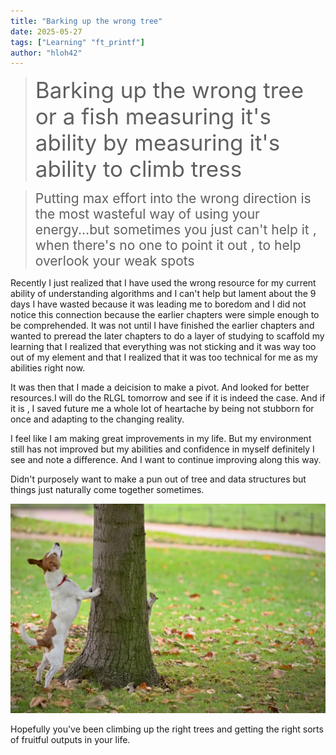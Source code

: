 ```yaml
---
title: "Barking up the wrong tree"
date: 2025-05-27
tags: ["Learning" "ft_printf"]
author: "hloh42"
---
```



> <span style="font-size:2.5em;">Barking up the wrong tree or a fish measuring it's ability by measuring it's ability to climb tress</span>

><span style="font-size:1.5em;">Putting max effort into the wrong direction is the most wasteful way of using your energy...but sometimes you just can't help it , when there's no one to point it out , to help overlook your weak spots</span>

Recently I just realized that I have used the wrong resource for my current ability of understanding algorithms and I can't help but lament about the 9 days I have wasted because it was leading me to boredom and I did not notice this connection because the earlier chapters were simple enough to be comprehended. It was not until I have finished the earlier chapters and wanted to preread the later chapters to do a layer of studying to scaffold my learning that I realized that everything was not sticking and it was way too out of my element and that I realized that it was too technical for me as my abilities right now.

It was then that I made a deicision to make a pivot. And looked for better resources.I will do the RLGL tomorrow and see if it is indeed the case. And if it is , I saved future me a whole lot of heartache by being not stubborn for once and adapting to the changing reality.

I feel like I am making great improvements in my life. But my environment still has not improved but my abilities and confidence in myself definitely I see and note a difference. And I want to continue improving along this way.

Didn't purposely want to make a pun out of tree and data structures but things just naturally come together sometimes.

![Wrong_tree](barking-up-the-wrong-tree.jpg)

Hopefully you've been climbing up the right trees and getting the right sorts of fruitful outputs in your life.

>> 

```c 

```



